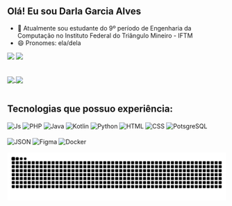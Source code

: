 ## Olá! Eu sou Darla Garcia Alves

- 🔭 Atualmente sou estudante do 9º período de Engenharia da Computação no Instituto Federal do Triângulo Mineiro - IFTM
- 😄 Pronomes: ela/dela 

<div > 
  <a href = "mailto:darlagalves@gmail.com"><img src="https://img.shields.io/badge/-Gmail-%23333?style=for-the-badge&logo=gmail&logoColor=white" target="_blank"></a>
  <a href="https://www.linkedin.com/in/darla-garcia-alves-4a944821a" target="_blank"><img src="https://img.shields.io/badge/-LinkedIn-%230077B5?style=for-the-badge&logo=linkedin&logoColor=white" target="_blank"></a> 
</div><br><br>


<a href="https://github.com/anuraghazra/github-readme-stats">
  <img height=200 align="center" src="https://github-readme-stats.vercel.app/api?username=darlagalves&include_all_commits=true&bg_color=ad5389,3c1053,6A82FB&title_color=fff&text_color=fff" />
</a>
<a href="https://github.com/anuraghazra/convoychat">
  <img height=200 align="center" src="https://github-readme-stats.vercel.app/api/top-langs?username=darlagalves&layout=compact&langs_count=8&card_width=320&bg_color=ad5389,3c1053,6A82FB&title_color=fff&text_color=fff" />
</a><br>

<div style="display: inline_block"><br>
  <h2>Tecnologias que possuo experiência:</h2>
  <img align="center" alt="Js"  src="https://img.shields.io/badge/JavaScript-323330?style=for-the-badge&logo=javascript&logoColor=F7DF1E">
  <img align="center" alt="PHP"  src="https://img.shields.io/badge/PHP-777BB4?style=for-the-badge&logo=php&logoColor=white">
  <img align="center" alt="Java"  src="https://img.shields.io/badge/java-%23ED8B00.svg?style=for-the-badge&logo=openjdk&logoColor=white">
  <img align="center" alt="Kotlin"  src="https://img.shields.io/badge/kotlin-%237F52FF.svg?style=for-the-badge&logo=kotlin&logoColor=white">
  <img align="center" alt="Python"  src="https://img.shields.io/badge/Python-FFD43B?style=for-the-badge&logo=python&logoColor=blue">
  <img align="center" alt="HTML"  src="https://img.shields.io/badge/HTML5-E34F26?style=for-the-badge&logo=html5&logoColor=white">
  <img align="center" alt="CSS"  src="https://img.shields.io/badge/CSS3-1572B6?style=for-the-badge&logo=css3&logoColor=white">
  <img align="center" alt="PotsgreSQL"  src="https://img.shields.io/badge/postgres-%23316192.svg?style=for-the-badge&logo=postgresql&logoColor=white">
</div>

<div style="display: inline_block"><br>
  <img align="center" alt="JSON"  src="https://img.shields.io/badge/json-5E5C5C?style=for-the-badge&logo=json&logoColor=white">
  <img align="center" alt="Figma"  src="https://img.shields.io/badge/Figma-F24E1E?style=for-the-badge&logo=figma&logoColor=white">
  <img align="center" alt="Docker"  src="https://img.shields.io/badge/Docker-2CA5E0?style=for-the-badge&logo=docker&logoColor=white">
</div><br>


<picture>
  <source media="(prefers-color-scheme: dark)" srcset="https://raw.githubusercontent.com/darlagalves/darlagalves/output/github-contribution-grid-snake-dark.svg">
  <source media="(prefers-color-scheme: light)" srcset="https://raw.githubusercontent.com/darlagalves/darlagalves/output/github-contribution-grid-snake.svg">
  <img alt="github contribution grid snake animation" src="https://raw.githubusercontent.com/darlagalves/darlagalves/output/github-contribution-grid-snake.svg">
</picture>
